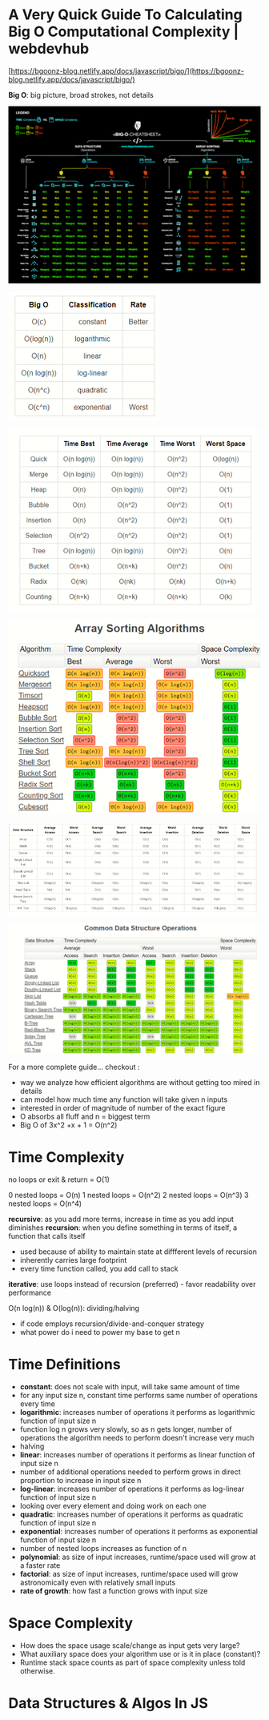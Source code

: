 # A Very Quick Guide To Calculating Big O Computational Complexity | webdevhub

[https://bgoonz-blog.netlify.app/docs/javascript/bigo/](https://bgoonz-blog.netlify.app/docs/javascript/bigo/)

**Big O**: big picture, broad strokes, not details

![A%20Very%20Qui%205e95e/0lte81mEvgEPYXodB.png](A%20Very%20Qui%205e95e/0lte81mEvgEPYXodB.png)

![A%20Very%20Qui%205e95e/15t2u8n1uKhioIzZIXX2zbg.png](A%20Very%20Qui%205e95e/15t2u8n1uKhioIzZIXX2zbg.png)

![A%20Very%20Qui%205e95e/1HhXmG2cNdg8y4ZCCQGTyuQ.png](A%20Very%20Qui%205e95e/1HhXmG2cNdg8y4ZCCQGTyuQ.png)

![A%20Very%20Qui%205e95e/1ULeXxVCDkF73GwhsxyM_2g.png](A%20Very%20Qui%205e95e/1ULeXxVCDkF73GwhsxyM_2g.png)

![A%20Very%20Qui%205e95e/1hkZWlUgFyOSaLD5Uskv0tQ.png](A%20Very%20Qui%205e95e/1hkZWlUgFyOSaLD5Uskv0tQ.png)

![A%20Very%20Qui%205e95e/1COjzunj0-FsMJ0d7v7Z-6g.png](A%20Very%20Qui%205e95e/1COjzunj0-FsMJ0d7v7Z-6g.png)

For a more complete guide… checkout :

- way we analyze how efficient algorithms are without getting too mired in details
- can model how much time any function will take given n inputs
- interested in order of magnitude of number of the exact figure
- O absorbs all fluff and n = biggest term
- Big O of 3x^2 +x + 1 = O(n^2)

# Time Complexity

no loops or exit & return = O(1)

0 nested loops = O(n) 1 nested loops = O(n^2) 2 nested loops = O(n^3) 3 nested loops = O(n^4)

**recursive**: as you add more terms, increase in time as you add input diminishes **recursion**: when you define something in terms of itself, a function that calls itself

- used because of ability to maintain state at diffferent levels of recursion
- inherently carries large footprint
- every time function called, you add call to stack

**iterative**: use loops instead of recursion (preferred) - favor readability over performance

O(n log(n)) & O(log(n)): dividing/halving

- if code employs recursion/divide-and-conquer strategy
- what power do i need to power my base to get n

# Time Definitions

- **constant**: does not scale with input, will take same amount of time
- for any input size n, constant time performs same number of operations every time
- **logarithmic**: increases number of operations it performs as logarithmic function of input size n
- function log n grows very slowly, so as n gets longer, number of operations the algorithm needs to perform doesn't increase very much
- halving
- **linear**: increases number of operations it performs as linear function of input size n
- number of additional operations needed to perform grows in direct proportion to increase in input size n
- **log-linear**: increases number of operations it performs as log-linear function of input size n
- looking over every element and doing work on each one
- **quadratic**: increases number of operations it performs as quadratic function of input size n
- **exponential**: increases number of operations it performs as exponential function of input size n
- number of nested loops increases as function of n
- **polynomial**: as size of input increases, runtime/space used will grow at a faster rate
- **factorial**: as size of input increases, runtime/space used will grow astronomically even with relatively small inputs
- **rate of growth**: how fast a function grows with input size

# Space Complexity

- How does the space usage scale/change as input gets very large?
- What auxiliary space does your algorithm use or is it in place (constant)?
- Runtime stack space counts as part of space complexity unless told otherwise.

# Data Structures & Algos In JS